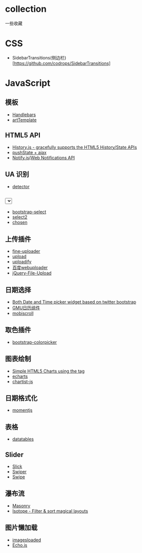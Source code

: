 # collection
一些收藏

# CSS 
 - SidebarTransitions(侧边栏)[https://github.com/codrops/SidebarTransitions]
 
 
# JavaScript

## 模板
- [Handlebars](http://handlebarsjs.com/)
- [artTemplate](http://aui.github.io/artTemplate/)

## HTML5 API 
- [History.js - gracefully supports the HTML5 History/State APIs](https://github.com/browserstate/history.js)
- [pushState + ajax](https://github.com/defunkt/jquery-pjax)
- [Notify.js(Web Notifications API](https://github.com/alexgibson/notify.js)

## UA 识别
- [detector](https://github.com/hotoo/detector)


## <select> 相关

- [bootstrap-select](https://github.com/silviomoreto/bootstrap-select)
- [select2](https://github.com/select2/select2)
- [chosen](https://github.com/harvesthq/chosen)

## 上传插件

- [fine-uploader](https://github.com/FineUploader/fine-uploader)
- [upload](https://github.com/aralejs/upload)
- [uploadify](http://www.uploadify.com/)
- [百度webuploader](http://fex-team.github.io/webuploader/)
- [jQuery-File-Upload](https://github.com/blueimp/jQuery-File-Upload)

## 日期选择

- [Both Date and Time picker widget based on twitter bootstrap](https://github.com/smalot/bootstrap-datetimepicker)
- [GMU日历组件]()
- [mobiscroll](https://github.com/acidb/mobiscroll)

## 取色插件

- [bootstrap-colorpicker](https://github.com/mjolnic/bootstrap-colorpicker)

## 图表绘制

- [Simple HTML5 Charts using the <canvas> tag](https://github.com/chartjs/Chart.js)
- [echarts](https://github.com/ecomfe/echarts)
- [chartist-js](https://github.com/gionkunz/chartist-js)

## 日期格式化

- [momentjs](http://momentjs.com/)

## 表格

- [datatables](https://datatables.net/)

## Slider

- [Slick](https://github.com/kenwheeler/slick/)
- [Swiper](http://idangero.us/swiper/)
- [Swipe](https://github.com/thebird/Swipe)

## 瀑布流

- [Masonry](http://masonry.desandro.com/)
- [Isotope - Filter & sort magical layouts](http://isotope.metafizzy.co/)

## 图片懒加载

- [imagesloaded](http://imagesloaded.desandro.com/)
- [Echo.js](https://github.com/toddmotto/echo)
